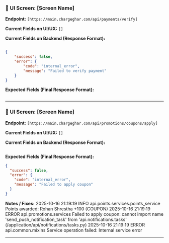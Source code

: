 
### 🔹 UI Screen: [Screen Name]

**Endpoint:** `[https://main.chargeghar.com/api/payments/verify]`

**Current Fields on UI/UX:**
`[]`

**Current Fields on Backend (Response Format):**

```json

{
    "success": false,
    "error": {
        "code": "internal_error",
        "message": "Failed to verify payment"
    }
}
```

**Expected Fields (Final Response Format):**

```json


```

----------------------------


### 🔹 UI Screen: [Screen Name]

**Endpoint:** `[https://main.chargeghar.com/api/promotions/coupons/apply]`

**Current Fields on UI/UX:**
`[]`

**Current Fields on Backend (Response Format):**

```json


```

**Expected Fields (Final Response Format):**

```json
{
  "success": false,
  "error": {
    "code": "internal_error",
    "message": "Failed to apply coupon"
  }
}
```

**Notes / Fixes:**
2025-10-16 21:19:19 INFO api.points.services.points_service Points awarded: Rohan Shrestha +100 (COUPON)
2025-10-16 21:19:19 ERROR api.promotions.services Failed to apply coupon: cannot import name 'send_push_notification_task' from 'api.notifications.tasks' (/application/api/notifications/tasks.py)
2025-10-16 21:19:19 ERROR api.common.mixins Service operation failed: Internal service error

---

